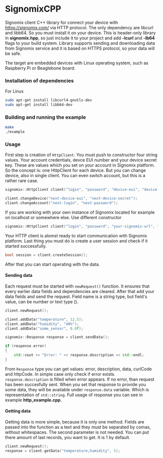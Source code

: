 # SignomixCPP
Signomix client C++ library for connect your device with https://signomix.com/ via HTTP protocol. The only dependency are libcurl and libb64. So you must install it on your device. This is header-only library in **signomix.hpp**, so just include it to your project and add **-lcurl** and **-lb64** flags to your build system. Library supports sending and downloading data from Signomix service and it is based on HTTPS protocol, so your data will be safe.

The target are embedded devices with Linux operating system, such as Raspberry Pi or Beaglebone board. 

### Installation of dependencies
For Linux
```bash
sudo apt-get install libcurl4-gnutls-dev
sudo apt-get install libb64-dev
```

### Building and running the example
```bash
make
./example
```

### Usage
First step is creation of `HttpClient`. You must push to constructor four string values. Your account credentials, devce EUI number and your device secret key. These are values which you set on your account in Signomix platform. So the concept is: one HttpClient for each device. But you can change device, also in single client. You can even switch account, but this is a rather rare case.
```c++
signomix::HttpClient client("login", "password", "device-eui", "device-secret");

client.changeDevice("next-device-eui", "next-device-secret");
client.changeAccount("next-login", "next-password");
```
If you are working with your own instance of Signomix located for example on localhost or somewhere else. Use different constructor
```c++
signomix::HttpClient client("login", "password", "your-signomix-url", "device-eui", "device-secret");
```
Your HTTP client is alomst ready to start communication with Signomix platform.
Last thing you must do is create a user session and check if it started successfully.
```c++
bool session = client.createSession();
```
After that you can start operating with the data.

#### Sending data
Each request must be started with `newRequest()` function. It ensures that every earlier data fields and dependencies are cleared.
After that add your data fields and send the request. Field name is a string type, but field's value, can be number or text type ().
```c++
client.newRequest();

client.addData("temperature", 12.5);
client.addData("humidity", "48%");
client.addData("some_sensor", 0.0f);

signomix::Response response = client.sendData();

if (response.error)
{
    std::cout << "Error: " << response.description << std::endl;
}
```
From `Response` type you can get values: error, description, data, curlCode and httpCode. In simple case only check if error exists. `response.description` is filled when error appears. If no error, than request has been succesfully sent. When you set that response to provide you some data, they will be available under `response.data` variable. Which is representation of `std::string`. Full usage of response you can see in example **http_example.cpp**.

#### Getting data
Getting data is more simple, because it is only one method. Fields are passed into the function as a text and they must be separated by comas, without whitespaces.
The second parameter is not needed. You can put there amount of last records, you want to get. It is 1 by default.
```c++
client.newRequest();
response = client.getData("temperature,humidity", 5);

```